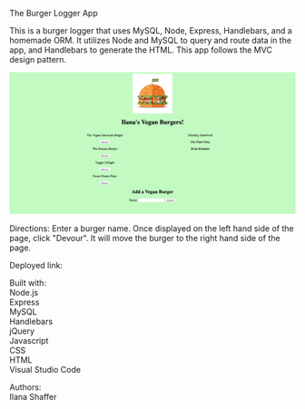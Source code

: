 The Burger Logger App

This is a burger logger that uses MySQL, Node, Express, Handlebars, and a homemade ORM. It utilizes Node and MySQL to query and route data in the app, and Handlebars to generate the HTML. This app follows the MVC design pattern.

![Application Screenshot](/public/assets/img/burger_screen.png)  

Directions: Enter a burger name. Once displayed on the left hand side of the page, click "Devour". It will move the burger to the right hand side of the page.  

Deployed link:  


Built with:  
Node.js  
Express  
MySQL  
Handlebars  
jQuery  
Javascript  
CSS  
HTML  
Visual Studio Code  

Authors:  
Ilana Shaffer  